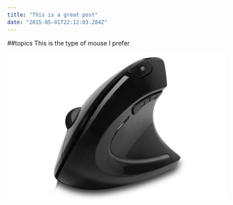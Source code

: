 ```yaml
---
title: "This is a great post"
date: "2015-05-01T22:12:03.284Z"
---
```


##topics
This is the type of mouse I prefer

![Chinese Salty Egg](./ergo.jpg)
